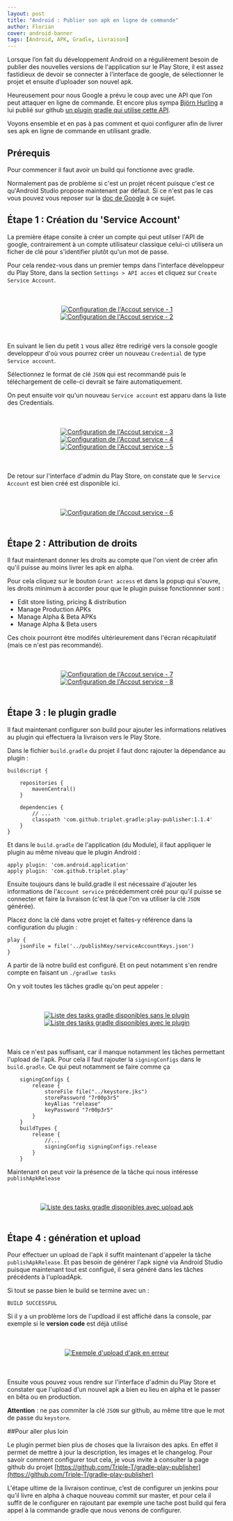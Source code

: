 ```yaml
---
layout: post
title: "Android : Publier son apk en ligne de commande"
author: Florian
cover: android-banner
tags: [Android, APK, Gradle, Livraison]
---
```


Lorsque l’on fait du développement Android on a régulièrement besoin de publier des nouvelles versions de l'application sur le Play Store, 
il est assez fastidieux de devoir se connecter à l’interface de google, de sélectionner le projet et ensuite d’uploader son nouvel apk.

Heureusement pour nous Google a prévu le coup avec une API que l’on peut attaquer en ligne de commande.
Et encore plus sympa [Björn Hurling](https://plus.google.com/+Bj%C3%B6rnHurling/posts) a lui publié sur github 
[un plugin gradle qui utilise cette API](https://github.com/Triple-T/gradle-play-publisher).

Voyons ensemble et en pas à pas comment et quoi configurer afin de livrer ses apk en ligne de commande en utilisant gradle.

<!-- break -->
  
## Prérequis

Pour commencer il faut avoir un build qui fonctionne avec gradle. 

Normalement pas de problème si c'est un projet récent puisque c'est ce qu'Android Studio propose maintenant par défaut.
Si ce n'est pas le cas vous pouvez vous reposer sur la [doc de Google](http://tools.android.com/tech-docs/new-build-system/intellij_to_gradle) à ce sujet.


## Étape 1 : Création du 'Service Account'

La première étape consite à créer un compte qui peut utilser l'API de google, contrairement à un compte utilisateur classique celui-ci utilisera un ficher de clé pour s'identifier plutôt qu'un mot de passe.

Pour cela rendez-vous dans un premier temps dans l'interface développeur du Play Store, dans la section `Settings > API acces` et cliquez sur `Create Service Account`.

<div style="text-align:center;margin:50px">
  <a href="/images/postAndroidGradle/Android_Gradle_PublishAPK_ConfigureAccount_Screen1.png" data-lightbox="group-1" title="Configuration de l'Accout service - 1" class="inlineBoxes">
    <img class="medium" src="/images/postAndroidGradle/Android_Gradle_PublishAPK_ConfigureAccount_Screen1.png" alt="Configuration de l'Accout service - 1"/>
  </a>
  <a href="/images/postAndroidGradle/Android_Gradle_PublishAPK_ConfigureAccount_Screen2.png" data-lightbox="group-1" title="Configuration de l'Accout service - 2" class="inlineBoxes">
    <img class="medium" src="/images/postAndroidGradle/Android_Gradle_PublishAPK_ConfigureAccount_Screen2.png" alt="Configuration de l'Accout service - 2"/>
  </a>
</div>

En suivant le lien du petit `1` vous allez être redirigé vers la console google developpeur d'où vous pourrez créer un nouveau `Credential`  de type `Service account`.

Sélectionnez le format de clé `JSON` qui est recommandé puis le téléchargement de celle-ci devrait se faire automatiquement.

On peut ensuite voir qu'un nouveau `Service account` est apparu dans la liste des Credentials.

<div style="text-align:center;margin:50px">
  <a href="/images/postAndroidGradle/Android_Gradle_PublishAPK_ConfigureAccount_Screen3.png" data-lightbox="group-1" title="Configuration de l'Accout service - 3" class="inlineBoxes">
    <img class="medium" src="/images/postAndroidGradle/Android_Gradle_PublishAPK_ConfigureAccount_Screen3.png" alt="Configuration de l'Accout service - 3"/>
  </a>
  <a href="/images/postAndroidGradle/Android_Gradle_PublishAPK_ConfigureAccount_Screen4.png" data-lightbox="group-1" title="Configuration de l'Accout service - 4" class="inlineBoxes">
    <img class="medium" src="/images/postAndroidGradle/Android_Gradle_PublishAPK_ConfigureAccount_Screen4.png" alt="Configuration de l'Accout service - 4"/>
  </a> 
  <a href="/images/postAndroidGradle/Android_Gradle_PublishAPK_ConfigureAccount_Screen5.png" data-lightbox="group-1" title="Configuration de l'Accout service - 5" class="inlineBoxes">
    <img class="medium" src="/images/postAndroidGradle/Android_Gradle_PublishAPK_ConfigureAccount_Screen5.png" alt="Configuration de l'Accout service - 5"/>
  </a>
</div>


De retour sur l'interface d'admin du Play Store, on constate que le `Service Account` est bien créé est disponible ici.

<div style="text-align:center;margin:50px">
  <a href="/images/postAndroidGradle/Android_Gradle_PublishAPK_ConfigureAccount_Screen6.png" data-lightbox="group-1" title="Configuration de l'Accout service - 6" class="inlineBoxes">
    <img class="medium" src="/images/postAndroidGradle/Android_Gradle_PublishAPK_ConfigureAccount_Screen6.png" alt="Configuration de l'Accout service - 6"/>
  </a>
</div>
    

## Étape 2 : Attribution de droits
Il faut maintenant donner les droits au compte que l'on vient de créer afin qu'il puisse au moins livrer les apk en alpha.

Pour cela cliquez sur le bouton `Grant access` et dans la popup qui s'ouvre, les droits minimum à accorder pour que le plugin puisse fonctionnner sont : 

 * Edit store listing, pricing & distribution
 * Manage Production APKs
 * Manage Alpha & Beta APKs
 * Manage Alpha & Beta users

Ces choix pourront être modifés ultérieurement dans l'écran récapitulatif (mais ce n'est pas recommandé).

<div style="text-align:center;margin:50px">
  <a href="/images/postAndroidGradle/Android_Gradle_PublishAPK_ConfigureAccount_Screen7.png" data-lightbox="group-1" title="Configuration de l'Accout service - 7" class="inlineBoxes">
    <img class="medium" src="/images/postAndroidGradle/Android_Gradle_PublishAPK_ConfigureAccount_Screen7.png" alt="Configuration de l'Accout service - 7"/>
  </a>
  <a href="/images/postAndroidGradle/Android_Gradle_PublishAPK_ConfigureAccount_Screen8.png" data-lightbox="group-1" title="Configuration de l'Accout service - 8" class="inlineBoxes">
    <img class="medium" src="/images/postAndroidGradle/Android_Gradle_PublishAPK_ConfigureAccount_Screen8.png" alt="Configuration de l'Accout service - 8"/>
  </a>
</div>

## Étape 3 : le plugin gradle
Il faut maintenant configurer son build pour ajouter les informations relatives au plugin qui effectuera la livraison vers le Play Store.

Dans le fichier `build.gradle` du projet il faut donc rajouter la dépendance au plugin :


    buildscript {
    
        repositories {
            mavenCentral()
        }
    
        dependencies {
            // ...
            classpath 'com.github.triplet.gradle:play-publisher:1.1.4'
        }
    }


Et dans le `build.gradle` de l'application (du Module), il faut appliquer le plugin au même niveau que le plugin Android :

    apply plugin: 'com.android.application'
    apply plugin: 'com.github.triplet.play'

Ensuite toujours dans le build.gradle il est nécessaire d'ajouter les informations de l'`Account service` précédemment créé pour qu'il puisse se connecter et faire la livraison 
(c'est là que l'on va utiliser la clé `JSON` générée).

Placez donc la clé dans votre projet et faites-y référence dans la configuration du plugin :

    play {
        jsonFile = file('../publishKey/serviceAccountKeys.json')
    }


A partir de là notre build est configuré. Et on peut notamment s'en rendre compte en faisant un `./gradlwe tasks` 

On y voit toutes les tâches gradle qu'on peut appeler : 

<div style="text-align:center;margin:50px">
  <a href="/images/postAndroidGradle/Android_Gradle_PublishAPK_Gradlew_tasks_config_before.png" data-lightbox="group-1" title="Liste des tasks gradle disponibles sans le plugin" class="inlineBoxes">
    <img class="medium" src="/images/postAndroidGradle/Android_Gradle_PublishAPK_Gradlew_tasks_config_before.png" alt="Liste des tasks gradle disponibles sans le plugin"/>
  </a>
  <a href="/images/postAndroidGradle/Android_Gradle_PublishAPK_Gradlew_tasks_config_after.png" data-lightbox="group-1" title="Liste des tasks gradle disponibles avec le plugin" class="inlineBoxes">
    <img class="medium" src="/images/postAndroidGradle/Android_Gradle_PublishAPK_Gradlew_tasks_config_after.png" alt="Liste des tasks gradle disponibles avec le plugin"/>
  </a>
</div>

Mais ce n'est pas suffisant, car il manque notamment les tâches permettant l'upload de l'apk. Pour cela il faut rajouter la `signingConfigs` dans le `build.gradle`.
Ce qui peut notamment se faire comme ça

        signingConfigs {
            release {
                storeFile file("../keystore.jks")
                storePassword "7r00p3r5"
                keyAlias "release"
                keyPassword "7r00p3r5"
            }
        }
        buildTypes {
            release {
                //...
                signingConfig signingConfigs.release
            }
        }
        
        
Maintenant on peut voir la présence de la tâche qui nous intéresse `publishApkRelease`

<div style="text-align:center;margin:50px">
  <a href="/images/postAndroidGradle/Android_Gradle_PublishAPK_Gradlew_tasks_config_complete.png" data-lightbox="group-1" title="Liste des tasks gradle disponibles avec upload apk" class="inlineBoxes">
    <img class="medium" src="/images/postAndroidGradle/Android_Gradle_PublishAPK_Gradlew_tasks_config_complete.png" alt="Liste des tasks gradle disponibles avec upload apk"/>
  </a>
</div>        

## Étape 4 : génération et upload

Pour effectuer un upload de l'apk il suffit maintenant d'appeler la tâche `publishApkRelease`. Et pas besoin de générer l'apk signé via Android Studio puisque maintenant tout est configué, il sera généré dans les tâches précédents à l'uploadApk.

Si tout se passe bien le build se termine avec un : 
    
    BUILD SUCCESSFUL

Si il y a un problème lors de l'updload il est affiché dans la console, par exemple si le __version code__ est déjà utilisé 

<div style="text-align:center;margin:50px">
  <a href="/images/postAndroidGradle/Android_Gradle_PublishAPK_Gradlew_upload_ko.png" data-lightbox="group-1" title="Exemple d'upload d'apk en erreur" class="inlineBoxes">
    <img class="medium" src="/images/postAndroidGradle/Android_Gradle_PublishAPK_Gradlew_upload_ko.png" alt="Exemple d'upload d'apk en erreur"/>
  </a>
</div>    


Ensuite vous pouvez vous rendre sur l'interface d'admin du Play Store et constater que l'upload d'un nouvel apk a bien eu lieu en alpha et le passer en bêta ou en production.


__Attention__ : ne pas commiter la clé `JSON` sur github, au même titre que le mot de passe du `keystore`.


##Pour aller plus loin 

Le plugin permet bien plus de choses que la livraison des apks. En effet il permet de mettre à jour la description, les images et le changelog.
Pour savoir comment configurer tout cela, je vous invite à consulter la page github du projet [https://github.com/Triple-T/gradle-play-publisher](https://github.com/Triple-T/gradle-play-publisher)

L'étape ultime de la livraison continue, c’est de configurer un jenkins pour qu’il livre en alpha à chaque nouveau commit sur master, et pour cela il suffit de le configurer en rajoutant par exemple une tache post build qui fera appel à la commande gradle que nous venons de configurer.

